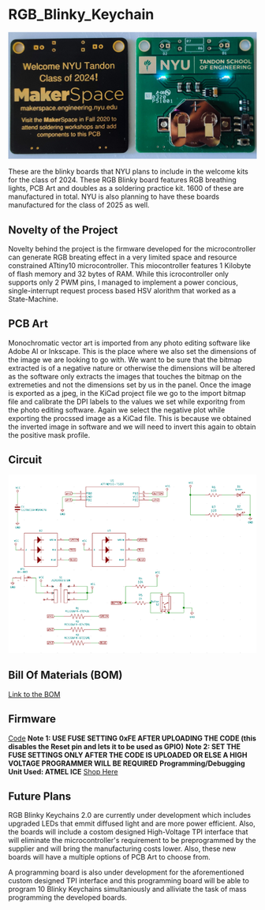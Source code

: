 # RGB_Blinky_Keychain
 
![RGB Blinky Keychain](https://github.com/rhitvik/RGB_Blinky_Keychain/blob/master/Images_and_Screenshots/RGB_Blinky_Keychain_Image.jpg)

These are the blinky boards that NYU plans to include in the welcome kits for the class of 2024. These RGB Blinky board features RGB breathing lights, PCB Art and doubles as a soldering practice kit. 1600 of these are manufactured in total. NYU is also planning to have these boards manufactured for the class of 2025 as well.

## Novelty of the Project
Novelty behind the project is the firmware developed for the microcontroller can generate RGB breating effect in a very limited space and resource constrained ATtiny10 microcontroller. This miocontroller features 1 Kilobyte of flash memory and 32 bytes of RAM. While this icrocontroller only supports only 2 PWM pins, I managed to implement a power concious, single-interrupt request process based HSV alorithm that worked as a State-Machine. 

## PCB Art
Monochromatic vector art is imported from any photo editing software like Adobe AI or Inkscape. This is the place where we also set the dimensions of the image we are looking to go with. We want to be sure that the bitmap extracted is of a negative nature or otherwise the dimensions will be altered as the software only extracts the images that touches the bitmap on the extremeties and not the dimensions set by us in the panel.
Once the image is exported as a jpeg, in the KiCad project file  we go to the import bitmap file and calibrate the DPI labels to the values we set while exporitng from the photo editing software. Again we select the negative plot while exporting the procssed image as a KiCad file. This is because we obtained the inverted image in software and we will need to invert this again to obtain the positive mask profile. 

## Circuit
![](https://github.com/rhitvik/RGB_Blinky_Keychain/blob/master/Images_and_Screenshots/Circuit.PNG "Schematic Capture")

## Bill Of Materials (BOM)
[Link to the BOM](https://github.com/rhitvik/RGB_Blinky_Keychain/tree/master/BOM)

## Firmware
[Code](https://github.com/rhitvik/RGB_Blinky_Keychain/blob/master/Code/Project_Infineon_Rev-10/main.cpp)
**Note 1: USE FUSE SETTING 0xFE AFTER UPLOADING THE CODE (this disables the Reset pin and lets it to be used as GPIO)**
**Note 2: SET THE FUSE SETTINGS ONLY AFTER THE CODE IS UPLOADED OR ELSE A HIGH VOLTAGE PROGRAMMER WILL BE REQUIRED**
**Programming/Debugging Unit Used: ATMEL ICE** [Shop Here](https://www.digikey.com/product-detail/en/microchip-technology/ATATMEL-ICE/ATATMEL-ICE-ND/4753379)

## Future Plans
RGB Blinky Keychains 2.0 are currently under development which includes upgraded LEDs that emmit diffused light and are more power efficient. Also, the boards will include a costom designed High-Voltage TPI interface that will eliminate the microcontroller's requirement to be preprogrammed by the supplier and will bring the manufacturing costs lower. Also, these new boards will have a multiple options of PCB Art to choose from.

A programming board is also under development for the aforementioned custom designed TPI interface and this programming board will be able to program 10 Blinky Keychains simultaniously and alliviate the task of mass programming the developed boards.